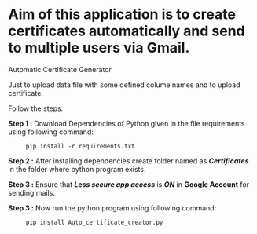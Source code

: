 # Aim of this application is to create certificates automatically and send to multiple users via Gmail.
Automatic Certificate Generator

Just to upload data file with some defined colume names and to upload certificate.

Follow the steps:

**Step 1 :** Download Dependencies of Python given in the file requirements using following command: 

         pip install -r requirements.txt

**Step 2 :** After installing dependencies create folder named as ***Certificates*** in the folder where python program exists.

**Step 3 :** Ensure that ***Less secure app access*** is **_ON_** in **Google Account** for sending mails.

**Step 3 :** Now run the python program using following command: 

         pip install Auto_certificate_creator.py

